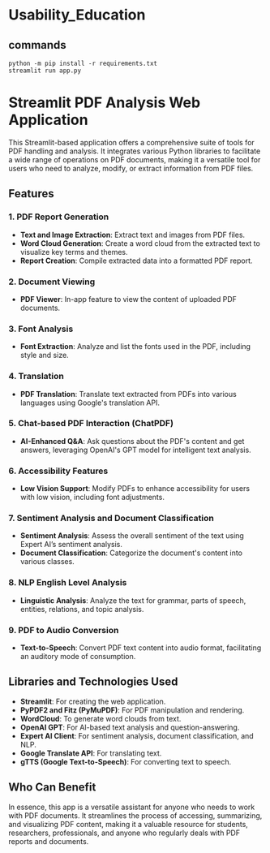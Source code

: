 # Usability_Education

## commands
```
python -m pip install -r requirements.txt
streamlit run app.py
```

# Streamlit PDF Analysis Web Application

This Streamlit-based application offers a comprehensive suite of tools for PDF handling and analysis. It integrates various Python libraries to facilitate a wide range of operations on PDF documents, making it a versatile tool for users who need to analyze, modify, or extract information from PDF files.

## Features

### 1. **PDF Report Generation**
   - **Text and Image Extraction**: Extract text and images from PDF files.
   - **Word Cloud Generation**: Create a word cloud from the extracted text to visualize key terms and themes.
   - **Report Creation**: Compile extracted data into a formatted PDF report.

### 2. **Document Viewing**
   - **PDF Viewer**: In-app feature to view the content of uploaded PDF documents.

### 3. **Font Analysis**
   - **Font Extraction**: Analyze and list the fonts used in the PDF, including style and size.

### 4. **Translation**
   - **PDF Translation**: Translate text extracted from PDFs into various languages using Google's translation API.

### 5. **Chat-based PDF Interaction (ChatPDF)**
   - **AI-Enhanced Q&A**: Ask questions about the PDF's content and get answers, leveraging OpenAI's GPT model for intelligent text analysis.

### 6. **Accessibility Features**
   - **Low Vision Support**: Modify PDFs to enhance accessibility for users with low vision, including font adjustments.

### 7. **Sentiment Analysis and Document Classification**
   - **Sentiment Analysis**: Assess the overall sentiment of the text using Expert AI’s sentiment analysis.
   - **Document Classification**: Categorize the document's content into various classes.

### 8. **NLP English Level Analysis**
   - **Linguistic Analysis**: Analyze the text for grammar, parts of speech, entities, relations, and topic analysis.

### 9. **PDF to Audio Conversion**
   - **Text-to-Speech**: Convert PDF text content into audio format, facilitating an auditory mode of consumption.

## Libraries and Technologies Used

- **Streamlit**: For creating the web application.
- **PyPDF2 and Fitz (PyMuPDF)**: For PDF manipulation and rendering.
- **WordCloud**: To generate word clouds from text.
- **OpenAI GPT**: For AI-based text analysis and question-answering.
- **Expert AI Client**: For sentiment analysis, document classification, and NLP.
- **Google Translate API**: For translating text.
- **gTTS (Google Text-to-Speech)**: For converting text to speech.
  
## Who Can Benefit

In essence, this app is a versatile assistant for anyone who needs to work with PDF documents. It streamlines the process of accessing, summarizing, and visualizing PDF content, making it a valuable resource for students, researchers, professionals, and anyone who regularly deals with PDF reports and documents.
